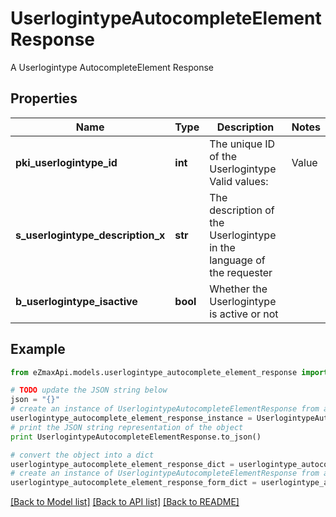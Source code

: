 # UserlogintypeAutocompleteElementResponse

A Userlogintype AutocompleteElement Response

## Properties

Name | Type | Description | Notes
------------ | ------------- | ------------- | -------------
**pki_userlogintype_id** | **int** | The unique ID of the Userlogintype  Valid values:  |Value|Description|Detail| |-|-|-| |1|**Email Only**|The Ezsignsigner will receive a secure link by email| |2|**Email and phone or SMS**|The Ezsignsigner will receive a secure link by email and will need to authenticate using SMS or Phone call. **Additional fee applies**| |3|**Email and secret question**|The Ezsignsigner will receive a secure link by email and will need to authenticate using a predefined question and answer| |4|**In person only**|The Ezsignsigner will only be able to sign \&quot;In-Person\&quot; and there won&#39;t be any authentication. No email will be sent for invitation to sign. Make sure you evaluate the risk of signature denial and at minimum, we recommend you use a handwritten signature type| |5|**In person with phone or SMS**|The Ezsignsigner will only be able to sign \&quot;In-Person\&quot; and will need to authenticate using SMS or Phone call. No email will be sent for invitation to sign. **Additional fee applies**| | 
**s_userlogintype_description_x** | **str** | The description of the Userlogintype in the language of the requester | 
**b_userlogintype_isactive** | **bool** | Whether the Userlogintype is active or not | 

## Example

```python
from eZmaxApi.models.userlogintype_autocomplete_element_response import UserlogintypeAutocompleteElementResponse

# TODO update the JSON string below
json = "{}"
# create an instance of UserlogintypeAutocompleteElementResponse from a JSON string
userlogintype_autocomplete_element_response_instance = UserlogintypeAutocompleteElementResponse.from_json(json)
# print the JSON string representation of the object
print UserlogintypeAutocompleteElementResponse.to_json()

# convert the object into a dict
userlogintype_autocomplete_element_response_dict = userlogintype_autocomplete_element_response_instance.to_dict()
# create an instance of UserlogintypeAutocompleteElementResponse from a dict
userlogintype_autocomplete_element_response_form_dict = userlogintype_autocomplete_element_response.from_dict(userlogintype_autocomplete_element_response_dict)
```
[[Back to Model list]](../README.md#documentation-for-models) [[Back to API list]](../README.md#documentation-for-api-endpoints) [[Back to README]](../README.md)



